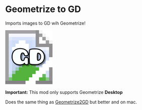 # Geometrize to GD
Imports images to GD wih Geometrize!

<img src="logo.png" width="150" />

**Important:** This mod only supports Geometrize **Desktop**

Does the same thing as [Geometrize2GD](https://github.com/ShineUA/Geometrize2GD/) but better and on mac.